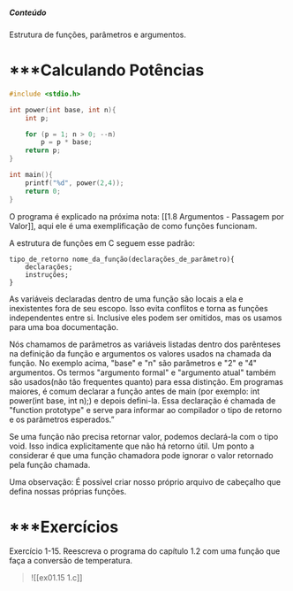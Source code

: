##### Conteúdo
Estrutura de funções, parâmetros e argumentos.
# ***Calculando Potências

```c
#include <stdio.h>

int power(int base, int n){
    int p;

    for (p = 1; n > 0; --n)
        p = p * base;
    return p;
}

int main(){
    printf("%d", power(2,4));
    return 0;
}
```

O programa é explicado na próxima nota: [[1.8 Argumentos - Passagem por Valor]], aqui ele é uma exemplificação de como funções funcionam.

A estrutura de funções em C seguem esse padrão:

```
tipo_de_retorno nome_da_função(declarações_de_parâmetro){
	declarações;
	instruções;
}
```

As variáveis declaradas dentro de uma função são locais a ela e inexistentes fora de seu escopo. Isso evita conflitos e torna as funções independentes entre si. Inclusive eles podem ser omitidos, mas os usamos para uma boa documentação.

Nós chamamos de parâmetros as variáveis listadas dentro dos parênteses na definição da função e argumentos os valores usados na chamada da função. No exemplo acima, "base" e "n" são parâmetros e "2" e "4" argumentos. Os termos "argumento formal" e "argumento atual" também são usados(não tão frequentes quanto) para essa distinção. 
Em programas maiores, é comum declarar a função antes de main (por exemplo: int power(int base, int n);) e depois defini-la. Essa declaração é chamada de "function prototype" e serve para informar ao compilador o tipo de retorno e os parâmetros esperados.”

Se uma função não precisa retornar valor, podemos declará-la com o tipo void. Isso indica explicitamente que não há retorno útil. Um ponto a considerar é que uma função chamadora pode ignorar o valor retornado pela função chamada.

Uma observação: É possível criar nosso próprio arquivo de cabeçalho que defina nossas próprias funções.
# ***Exercícios

Exercício 1-15. Reescreva o programa do capítulo 1.2 com uma função que faça a conversão de temperatura.

>![[ex01.15 1.c]]